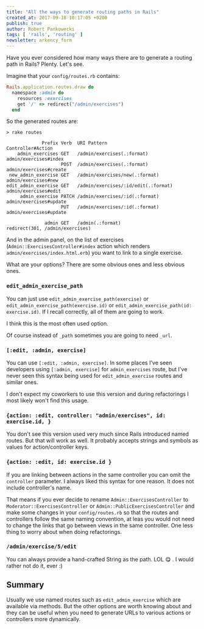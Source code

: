 ```yaml
---
title: "All the ways to generate routing paths in Rails"
created_at: 2017-09-18 10:17:05 +0200
publish: true
author: Robert Pankowecki
tags: [ 'rails', 'routing' ]
newsletter: arkency_form
---
```


Have you ever considered how many ways there are to generate a routing path in Rails? Plenty. Let's see.

<!-- more -->

Imagine that your `config/routes.rb` contains:

```ruby
Rails.application.routes.draw do
  namespace :admin do
    resources :exercises
    get '/' => redirect("/admin/exercises")
  end
```

So the generated routes are:

```
> rake routes

             Prefix Verb  URI Pattern                         Controller#Action
    admin_exercises GET   /admin/exercises(.:format)          admin/exercises#index
                    POST  /admin/exercises(.:format)          admin/exercises#create
 new_admin_exercise GET   /admin/exercises/new(.:format)      admin/exercises#new
edit_admin_exercise GET   /admin/exercises/:id/edit(.:format) admin/exercises#edit
     admin_exercise PATCH /admin/exercises/:id(.:format)      admin/exercises#update
                    PUT   /admin/exercises/:id(.:format)      admin/exercises#update

              admin GET   /admin(.:format)                    redirect(301, /admin/exercises)
```

And in the admin panel, on the list of exercises (`Admin::ExercisesController#index` action which renders `admin/exercises/index.html.erb`) you want to link to a single exercise.

What are your options? There are some obvious ones and less obvious ones.

### `edit_admin_exercise_path`

You can just use `edit_admin_exercise_path(exercise)` or `edit_admin_exercise_path(exercise.id)` or `edit_admin_exercise_path(id: exercise.id)`. If I recall correctly, all of them are going to work.

I think this is the most often used option.

Of course instead of `_path` sometimes you are going to need `_url`.

### `[:edit, :admin, exercise]`

You can use `[:edit, :admin, exercise]`. In some places I've seen developers using `[:admin, exercise]` for `admin_exercises` route, but I've never seen this syntax being used for `edit_admin_exercise` routes and similar ones.

I don't expect my coworkers to use this version and during refactorings I most likely won't find this usage.

### `{action: :edit, controller: "admin/exercises", id: exercise.id, }`

You don't see this version used very much since Rails introduced named routes. But that will work as well. It probably accepts strings and symbols as values for action/controller keys.

### `{action: :edit, id: exercise.id }`

If you are linking between actions in the same controller you can omit the `controller` parameter. I always liked this syntax for one reason. It does not include controller's name.

That means if you ever decide to rename `Admin::ExercisesController` to `Moderator::ExercisesController` or `Admin::PublicExercisesController` and make some changes in your `config/routes.rb` so that the routes and controllers follow the same naming convention, at leas you would not need to change the links that go between views in the same controller. One less thing to worry about when doing refactorings.

### `/admin/exercise/5/edit`

You can always provide a hand-crafted String as the path. LOL 😋 . I would rather not do it, ever :)

## Summary

Usually we use named routes such as `edit_admin_exercise` which are available via methods. But the other options are worth knowing about and they can be useful when you need to generate URLs to various actions or controllers more dynamically.
